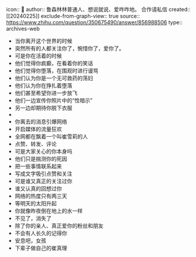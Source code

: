 icon:: 💾
author:: 鲁森林林普通人、想说就说、爱咋咋地。
合作请私信
created:: [[20240225]]
exclude-from-graph-view:: true
source:: https://www.zhihu.com/question/350675490/answer/856988506
type:: archives-web

- 当你离开这个世界的时候
- 突然所有的人都关注你了，惋惜你了，爱你了。
- 可是你在活着的时候
- 他们觉得你疯癫，在看着你的笑话
- 他们觉得你堕落，在围观时进行谩骂
- 他们认为你是一个无可救药的荡妇
- 他们认为你在挣扎着堕落
- 他们甚至希望你进一步放飞
- 他们一边宣传你照片中的“性暗示”
- 另一边却期待你脱下衣服
-
- 你离去的消息引爆网络
- 开启媒体的流量狂欢
- 全网都在飘着一个叫崔雪莉的人
- 点赞、转发、评论
- 可是大家关心的你本身吗
- 他们只是揣测你的死因
- 把一些事情联系起来
- 写成文字吸引点赞和关注
- 可是谁又真正的关注过你
- 谁又认真的回想过你
- 网络的热度只有两三天
- 等明天的太阳升起
- 你就像昨夜倒在地上的水一样
- 不见了，消失了
- 除了你的亲人、真正爱你的粉丝和朋友
- 不会有人长久的记得你
- 安息吧，女孩
- 下辈子做自己的崔真理